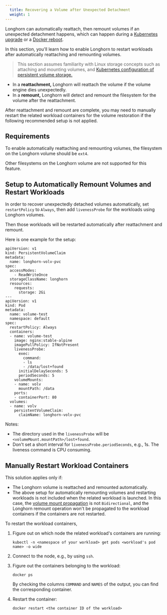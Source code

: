 ```yaml
---
  title: Recovering a Volume after Unexpected Detachment
  weight: 1
---
```


Longhorn can automatically reattach, then remount volumes if an unexpected detachment happens, which can happen during a [Kubernetes upgrade](https://github.com/longhorn/longhorn/issues/703) or a [Docker reboot](https://github.com/longhorn/longhorn/issues/686).

In this section, you'll learn how to enable Longhorn to restart workloads after automatically reattaching and remounting volumes.

> This section assumes familiarity with Linux storage concepts such as attaching and mounting volumes, and [Kubernetes configuration of persistent volume storage.](https://kubernetes.io/docs/tasks/configure-pod-container/configure-persistent-volume-storage/#create-a-pod)

- In a **reattachment,** Longhorn will reattach the volume if the volume engine dies unexpectedly.
- In a **remount,** Longhorn will detect and remount the filesystem for the volume after the reattachment.

After reattachment and remount are complete, you may need to manually restart the related workload containers for the volume restoration if the following recommended setup is not applied.

## Requirements

To enable automatically reattaching and remounting volumes, the filesystem on the Longhorn volume should be `ext4`.

Other filesystems on the Longhorn volume are not supported for this feature.

## Setup to Automatically Remount Volumes and Restart Workloads

In order to recover unexpectedly detached volumes automatically, set `restartPolicy` to `Always`, then add `livenessProbe` for the workloads using Longhorn volumes.

Then those workloads will be restarted automatically after reattachment and remount.

Here is one example for the setup:

    
    apiVersion: v1
    kind: PersistentVolumeClaim
    metadata:
      name: longhorn-volv-pvc
    spec:
      accessModes:
        - ReadWriteOnce
      storageClassName: longhorn
      resources:
        requests:
          storage: 2Gi
    ---
    apiVersion: v1
    kind: Pod
    metadata:
      name: volume-test
      namespace: default
    spec:
      restartPolicy: Always
      containers:
      - name: volume-test
        image: nginx:stable-alpine
        imagePullPolicy: IfNotPresent
        livenessProbe:
          exec:
            command:
            - ls
            - /data/lost+found
          initialDelaySeconds: 5
          periodSeconds: 5
        volumeMounts:
        - name: volv
          mountPath: /data
        ports:
        - containerPort: 80
      volumes:
      - name: volv
        persistentVolumeClaim:
          claimName: longhorn-volv-pvc

Notes: 
- The directory used in the `livenessProbe` will be `<volumeMount.mountPath>/lost+found`.
- Don't set a short interval for `livenessProbe.periodSeconds`, e.g., 1s. The liveness command is CPU consuming.

## Manually Restart Workload Containers

This solution applies only if:

- The Longhorn volume is reattached and remounted automatically.
- The above setup for automatically remounting volumes and restarting workloads is not included when the related workload is launched. In this case, the [volume mount propagation](https://kubernetes.io/docs/concepts/storage/volumes/#mount-propagation) is not `Bidirectional`, and the Longhorn remount operation won't be propagated to the workload containers if the containers are not restarted.

To restart the workload containers,

1. Figure out on which node the related workload's containers are running:
    ```
    kubectl -n <namespace of your workload> get pods <workload's pod name> -o wide
    ```
2. Connect to the node, e.g., by using `ssh`.
3. Figure out the containers belonging to the workload:
    ```
    docker ps
    ```
    By checking the columns `COMMAND` and `NAMES` of the output, you can find the corresponding container.

4. Restart the container:
    ```
    docker restart <the container ID of the workload>
    ```
